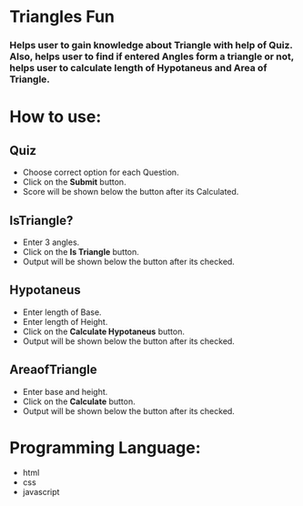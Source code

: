 # Triangles Fun
### Helps user to gain knowledge about Triangle with help of Quiz. Also, helps user to find if entered Angles form a triangle or not, helps user to calculate length of Hypotaneus and Area of Triangle.

# How to use:
 ## Quiz
 - Choose correct option for each Question.
 - Click on the **Submit** button.
 - Score will be shown below the button after its Calculated.

 ## IsTriangle?
 - Enter 3 angles.
 - Click on the **Is Triangle** button.
 - Output will be shown below the button after its checked.

 ## Hypotaneus
 - Enter length of Base.
 - Enter length of Height.
 - Click on the **Calculate Hypotaneus** button.
 - Output will be shown below the button after its checked.

 ## AreaofTriangle
 - Enter base and height.
 - Click on the **Calculate** button.
 - Output will be shown below the button after its checked.

# Programming Language:
 - html
 - css 
 - javascript 
